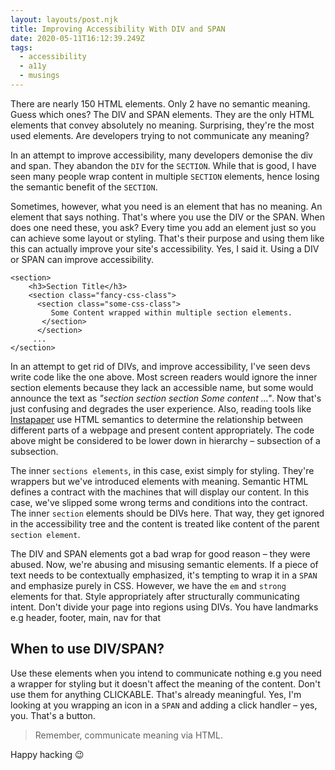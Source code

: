 ```yaml
---
layout: layouts/post.njk
title: Improving Accessibility With DIV and SPAN
date: 2020-05-11T16:12:39.249Z
tags:
  - accessibility
  - a11y
  - musings
---
```

There are nearly 150 HTML elements. Only 2 have no semantic meaning. Guess which ones? The DIV and SPAN elements. They are the only HTML elements that convey absolutely no meaning. Surprising, they're the most used elements. Are developers trying to not communicate any meaning?

In an attempt to improve accessibility, many developers demonise the div and span. They abandon the `DIV` for the `SECTION`. While that is good, I have seen many people wrap content in multiple `SECTION` elements, hence losing the semantic benefit of the `SECTION`.

Sometimes, however, what you need is an element that has no meaning. An element that says nothing. That's where you use the DIV or the SPAN. When does one need these, you ask? Every time you add an element just so you can achieve some layout or styling. That's their purpose and using them like this can actually improve your site's accessibility. Yes, I said it. Using a DIV or SPAN can improve accessibility. 

```
<section>
    <h3>Section Title</h3>
    <section class="fancy-css-class">
      <section class="some-css-class">
         Some Content wrapped within multiple section elements.
       </section>
      </section>
     ...
</section>
```

In an attempt to get rid of DIVs, and improve accessibility, I've seen devs write code like the one above. Most screen readers would ignore the inner section elements because they lack an accessible name, but some would announce the text as *"section section section Some content ..."*. Now that's just confusing and degrades the user experience. Also, reading tools like [Instapaper](https://www.instapaper.com) use HTML semantics to determine the relationship between different parts of a webpage and present content appropriately. The code above might be considered to be lower down in hierarchy – subsection of a subsection.

The  inner `sections elements`, in this case, exist simply for styling. They're wrappers but we've introduced elements with meaning. Semantic HTML defines a contract with the machines that will display our content. In this case, we've slipped some wrong terms and conditions into the contract. The inner `section` elements should be DIVs here. That way, they get ignored in the accessibility tree and the content is treated like content of the parent `section element`. 

The DIV and SPAN elements got a bad wrap for good reason – they were abused. Now, we're abusing and misusing semantic elements. If a piece of text needs to be contextually emphasized, it's tempting to wrap it in a `SPAN` and emphasize purely in CSS. However, we have the `em` and `strong` elements for that. Style appropriately after structurally communicating intent. Don't divide your page into regions using DIVs. You have landmarks e.g header, footer, main, nav for that

## When to use DIV/SPAN?

Use these elements when you intend to communicate nothing e.g you need a wrapper for styling but it doesn't affect the meaning of the content. Don't use them for anything CLICKABLE. That's already meaningful. Yes, I'm looking at you wrapping an icon in a `SPAN` and adding a click handler – yes, you. That's a button.

> Remember, communicate meaning via HTML.

Happy hacking 😉